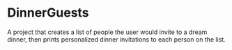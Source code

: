 # DinnerGuests
A project that creates a list of people the user would invite to a dream dinner, then prints personalized dinner invitations to each person on the list.
